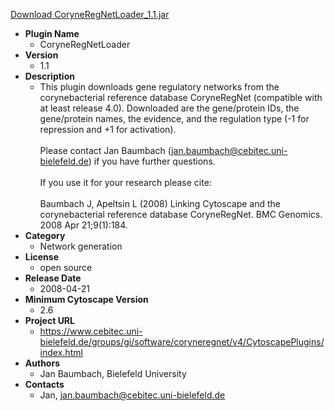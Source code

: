 <a href="CoryneRegNetLoader_1.1.jar">Download CoryneRegNetLoader_1.1.jar</a>

* __Plugin Name__
  * CoryneRegNetLoader
* __Version__
  * 1.1
* __Description__
  * This plugin downloads gene regulatory networks from the corynebacterial reference database CoryneRegNet (compatible with at least release 4.0). Downloaded are the gene/protein IDs, the gene/protein names, the evidence, and the regulation type (-1 for repression and +1 for activation).<br><br>Please contact Jan Baumbach (jan.baumbach@cebitec.uni-bielefeld.de) if you have further questions.<br><br>If you use it for your research please cite:<br><br>Baumbach J, Apeltsin L (2008) Linking Cytoscape and the corynebacterial reference database CoryneRegNet. BMC Genomics. 2008 Apr 21;9(1):184.
* __Category__
  * Network generation
* __License__
  * open source
* __Release Date__
  * 2008-04-21
* __Minimum Cytoscape Version__
  * 2.6
* __Project URL__
  * https://www.cebitec.uni-bielefeld.de/groups/gi/software/coryneregnet/v4/CytoscapePlugins/index.html
* __Authors__
  * Jan Baumbach, Bielefeld University
* __Contacts__
  * Jan, jan.baumbach@cebitec.uni-bielefeld.de

